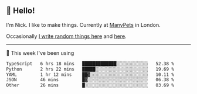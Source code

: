 ## 👋 Hello! 

I'm Nick. I like to make things. Currently at [ManyPets](https://manypets.com) in London.

Occasionally [I write random things here](https://nicksnell.com) and [here](https://twitter.com/nicksnell).

-------

🚀 This week I've been using

<!--START_SECTION:waka-->

```txt
TypeScript   6 hrs 18 mins   █████████████░░░░░░░░░░░░   52.38 %
Python       2 hrs 22 mins   █████░░░░░░░░░░░░░░░░░░░░   19.69 %
YAML         1 hr 12 mins    ██▓░░░░░░░░░░░░░░░░░░░░░░   10.11 %
JSON         46 mins         █▓░░░░░░░░░░░░░░░░░░░░░░░   06.38 %
Other        26 mins         █░░░░░░░░░░░░░░░░░░░░░░░░   03.69 %
```

<!--END_SECTION:waka-->
